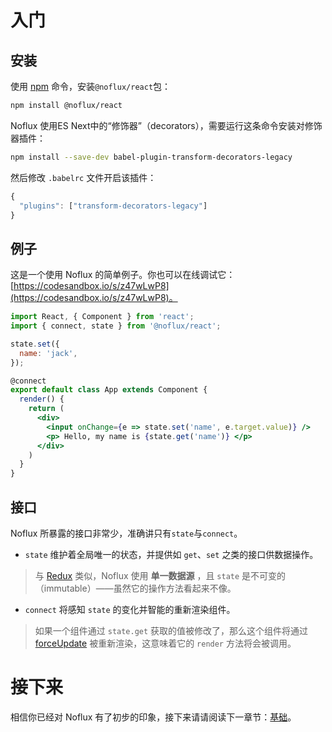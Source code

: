 # 入门

## 安装

使用 [npm](https://www.npmjs.com/) 命令，安装`@noflux/react`包：

```bash
npm install @noflux/react
```

Noflux 使用ES Next中的“修饰器”（decorators），需要运行这条命令安装对修饰器插件：

```bash
npm install --save-dev babel-plugin-transform-decorators-legacy
```

然后修改 `.babelrc` 文件开启该插件：

```js
{
  "plugins": ["transform-decorators-legacy"]
}
```

## 例子

这是一个使用 Noflux 的简单例子。你也可以在线调试它：[https://codesandbox.io/s/z47wLwP8](https://codesandbox.io/s/z47wLwP8)。

```jsx
import React, { Component } from 'react';
import { connect, state } from '@noflux/react';

state.set({
  name: 'jack',
});

@connect
export default class App extends Component {
  render() {
    return (
      <div>
        <input onChange={e => state.set('name', e.target.value)} />
        <p> Hello, my name is {state.get('name')} </p>
      </div>
    )
  }
}
```

## 接口

Noflux 所暴露的接口非常少，准确讲只有`state`与`connect`。

* `state` 维护着全局唯一的状态，并提供如 `get`、`set` 之类的接口供数据操作。

> 与 [Redux](http://redux.js.org/) 类似，Noflux 使用 **单一数据源** ，且 `state` 是不可变的（immutable）——虽然它的操作方法看起来不像。

* `connect` 将感知 `state` 的变化并智能的重新渲染组件。

> 如果一个组件通过 `state.get` 获取的值被修改了，那么这个组件将通过 [forceUpdate](https://facebook.github.io/react/docs/react-component.html#forceupdate) 被重新渲染，这意味着它的 `render` 方法将会被调用。

# 接下来

相信你已经对 Noflux 有了初步的印象，接下来请请阅读下一章节：[基础](./basic)。

